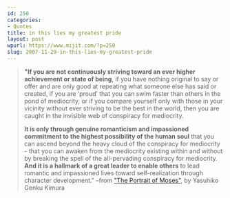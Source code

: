 ```yaml
---
id: 250
categories:
- Quotes
title: in this lies my greatest pride
layout: post
wpurl: https://www.mijit.com/?p=250
slug: 2007-11-29-in-this-lies-my-greatest-pride
---
```

<blockquote><strong>"If you are not continuously striving toward an ever higher achievement or state of being</strong>, if you have nothing original to say or offer and are only good at repeating what someone else has said or created, if you are ‘proud’ that you can swim faster than others in the pond of mediocrity, or if you compare yourself only with those in your vicinity without ever striving to be the best in the world, then you are caught in the invisible web of conspiracy for mediocrity.

<strong>It is only through genuine romanticism and impassioned commitment to the highest possibility of the human soul</strong> that you can ascend beyond the heavy cloud of the conspiracy for mediocrity - that you can awaken from the mediocrity existing within and without by breaking the spell of the all-pervading conspiracy for mediocrity. <strong>And it is a hallmark of a great leader to enable others</strong> to lead romantic and impassioned lives toward self-realization through character development."
–from <a href="https://www.pattern.com/kimura-moses.html">"The Portrait of Moses"</a>, by Yasuhiko Genku Kimura</blockquote>
